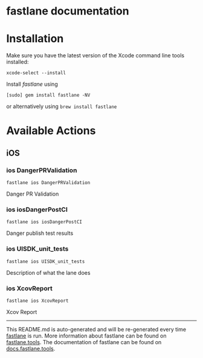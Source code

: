 fastlane documentation
================
# Installation

Make sure you have the latest version of the Xcode command line tools installed:

```
xcode-select --install
```

Install _fastlane_ using
```
[sudo] gem install fastlane -NV
```
or alternatively using `brew install fastlane`

# Available Actions
## iOS
### ios DangerPRValidation
```
fastlane ios DangerPRValidation
```
Danger PR Validation
### ios iosDangerPostCI
```
fastlane ios iosDangerPostCI
```
Danger publish test results
### ios UISDK_unit_tests
```
fastlane ios UISDK_unit_tests
```
Description of what the lane does
### ios XcovReport
```
fastlane ios XcovReport
```
Xcov Report

----

This README.md is auto-generated and will be re-generated every time [fastlane](https://fastlane.tools) is run.
More information about fastlane can be found on [fastlane.tools](https://fastlane.tools).
The documentation of fastlane can be found on [docs.fastlane.tools](https://docs.fastlane.tools).
